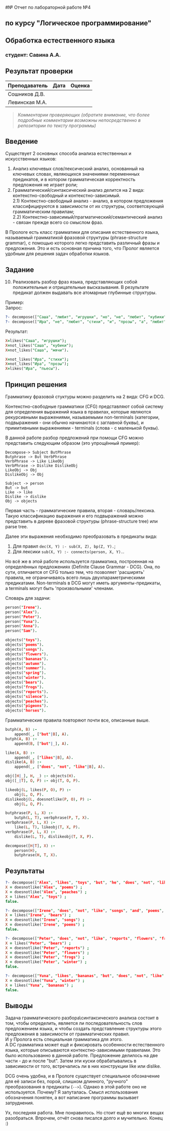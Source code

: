 #№ Отчет по лабораторной работе №4
## по курсу "Логическое программирование"

## Обработка естественного языка

### студент: Савина А.А.

## Результат проверки

| Преподаватель     | Дата         |  Оценка       |
|-------------------|--------------|---------------|
| Сошников Д.В. |              |               |
| Левинская М.А.|              |               |

> *Комментарии проверяющих (обратите внимание, что более подробные комментарии возможны непосредственно в репозитории по тексту программы)*


## Введение
Существует 2 основных способа анализа естественных и искусственных языков:  
1) Анализ ключевых слов/лексический анализ, основанный на ключевых словах, являющихся значениями переменнных предикатов, и в котором грамматическая корректность предложения не играет роли;  
2) Грамматический/синтаксический анализ делится на 2 вида: контекстно-свободный и контекстно-зависимый.  
	2.1) Контекстно-свободный анализ - анализ, в котором предложения классифицируются в зависимости от их структуры, соответсвующей грамматическим правилам;  
	2.2) Контекстно-зависимый/прагматический/семантический анализ - связан прежде всего со смыслом фраз.  

В Прологе есть класс грамматики для описания естественного языка, называемый грамматикой фразовой структуры (phrase-structure grammar), с помощью которого легко представить различный фразы и предложения. Это и есть основная причина того, что Пролог является удобным для решения задач обработки языков.

## Задание

10. Реализовать разбор фраз языка, представляющих собой положительные и отрицательные высказывания. В результате предикат должен выдавать все атомарные глубинные структуры.  

Пример:  
Запрос:  
```prolog
?- decompose(["Саша", "любит", "игрушки", "но", "не", "любит", "кубики", "и", "мячи"],X).
?- decompose(["Ира", "не", "любит", "стихи", "и", "прозы", "а", "любит", "пьесы"],X).
```
Результат:   
```prolog
X=likes("Саша", "игрушки");
X=not_likes("Саша", "кубики");
X=not_likes("Саша", "мячи").

X=not_likes("Ира", "стихи"); 
X=not_likes("Ира", "прозы"); 
X=likes("Ира", "пьесы").
```

## Принцип решения
Грамматику фразовой стуктуры можно разделить на 2 вида: CFG и DCG.  

Контекстно-свободные грамматики (CFG) представляют собой систему для определения выражений языка в правилах, которые являются рекурсивными выражениями, называемыми non-terminals (категории, подвыражения - они обычно начинаются с заглавной буквы), и примитивными выражениями - terminals (слова - с маленькой буквы).

В данной работе разбор предложений при помощи CFG можно представить следующим образом (это упрощённый пример):
```
Decompose-> Subject ButPhrase
Butphrase -> But VerbPhrase
VerbPhrase -> Like LikeObj
VerbPhrase -> Dislike DislikeObj
LikeObj -> Obj
DislikeObj -> Obj

Subject -> person
But -> but
Like -> like
Dislike -> dislike
Obj -> objects
```
Первая часть - грамматические правила, вторая - словарь/лексика.  
Такую классификацию выражения и его подвыражений можно представить в дереве фразовой структуры (phrase-structure tree) или parse tree.  

Далее эти выражения необходимо преобразовать в предикаты вида:  
1) Для правил `dec(X, Y) :- sub(X, Z), bp(Z, Y).`;
2) Для лексики `sub(X, Y) :- connects(person, X, Y).`.

Но всё же в этой работе используется грамматика, построенная на определённых предложениях (Definite Clause Grammar - DCG). Она, по сути, отличается от CFG только тем, что позволяет 'расширять' правила, не ограничиваясь всего лишь двухпараметрическими предикатами. Non-terminals в DCG могут иметь аргументы-предикаты, а terminals могут быть 'произвольными' членами.  


Словарь для задачи:
```prolog
person("Irene").
person("Alex").
person("Peter").
person("Yuna").
person("Anna").
person("Sam").

objects("toys").
objects("poems").
objects("songs").
objects("flowers").
objects("bananas").
objects("autumn").
objects("summer").
objects("spring").
objects("winter").
objects("bears").
objects("frogs").
objects("reports").
objects("silence").
objects("peaches").
objects("pigeons").
objects("horses").
```

Грамматические правила повторяют почти все, описанные выше.
```prolog
butph(A, B) :-
	append(_, ["but"|B], A).
butph(A, B) :- 
	append(B, ["but"|_], A).

like(A, B) :-
	append(_, ["likes"|B], A).
dislike(A, B) :-
	append(_, ["does", "not", "like"|B], A).

obj([H|_], H, _) :- objects(H).
obj([_|T], O, P) :- obj(T, O, P).

likeobj(L, likes(P, O), P) :-
	obj(L, O, P).	
dislikeobj(L, doesnotlike(P, O), P) :-
	obj(L, O, P).

butphrase(P, L, X) :-
	butph(L, T), verbphrase(P, T, X).
verbphrase(P, L, X) :-
	like(L, T), likeobj(T, X, P).
verbphrase(P, L, X) :-
	dislike(L, T), dislikeobj(T, X, P).

decompose([H|T], X) :-
	person(H),
	butphrase(H, T, X).
```

## Результаты
```prolog
?- decompose(["Alex", "likes", "toys", "but", "he", "does", "not", "like", "poems", "and", "peaches"], X).
X = doesnotlike("Alex", "poems") ;
X = doesnotlike("Alex", "peaches") ;
X = likes("Alex", "toys") ;
false.

?- decompose(["Irene", "does", "not", "like", "songs", "and", "poems", "but", "likes", "bears"], X).
X = likes("Irene", "bears") ;
X = doesnotlike("Irene", "songs") ;
X = doesnotlike("Irene", "poems") ;
false.

?- decompose(["Peter", "does", "not", "like", "reports", "flowers", "frogs", "and", "winter", "but", "she", "likes", "bears"], X).
X = likes("Peter", "bears") ;
X = doesnotlike("Peter", "reports") ;
X = doesnotlike("Peter", "flowers") ;
X = doesnotlike("Peter", "frogs") ;
X = doesnotlike("Peter", "winter") ;
false.

?- decompose(["Yuna", "likes", "bananas", "but", "does", "not", "like", "winter"], X).
X = doesnotlike("Yuna", "winter") ;
X = likes("Yuna", "bananas") ;
false.
```
## Выводы


Задача грамматического разбора\синтаксического анализа состоит в том, чтобы определить, является ли последовательность слов предложением языка, и чтобы создать представление структуры этого предложения в зависимости от грамматических правил.  
И у Пролога есть специальная грамматика для этого.  
А DC грамматика может ещё и фиксировать особенности естественного языка, которые описываются контекстно-зависимыми правилами. Это было использованно в данной работе. Предложение делилось на две части - до и после "but". Затем эти куски обрабатывались в зависимости от того, встречались ли в них конструкции like или dislike.  

DCG очень удобна, и в Прологе существует специальное обозначение для её записи без, порой, слишком длинного, "ручного" преобразования в предикаты (`-->`). Однако в этой работе оно не используется. Почему? Я запуталась. Смысл использования обозначения понятен, а вот написание программы вызывает затруднения.

Ух, последняя работа. Мне понравилось. Но стоит ещё во многих вещах разобраться. Впрочем, отчёт снова писался долго и мучительно. Конец :)
